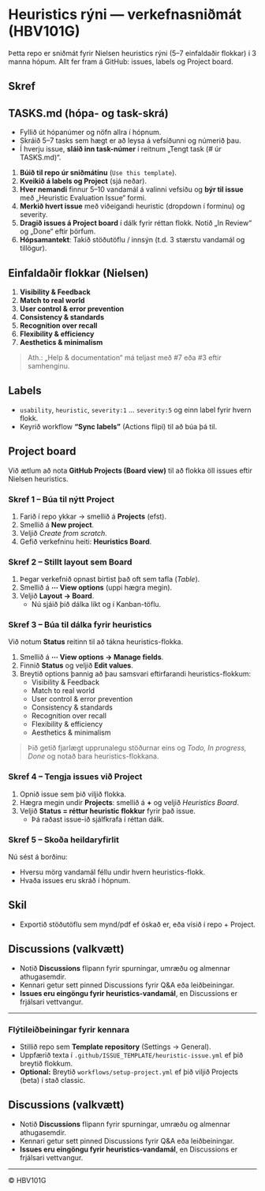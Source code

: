 # Heuristics rýni — verkefnasniðmát (HBV101G)

Þetta repo er sniðmát fyrir Nielsen heuristics rýni (5–7 einfaldaðir flokkar) í 3 manna hópum.
Allt fer fram á GitHub: issues, labels og Project board.

## Skref

## TASKS.md (hópa- og task-skrá)
- Fyllið út hópanúmer og nöfn allra í hópnum.
- Skráið 5–7 tasks sem hægt er að leysa á vefsíðunni og númerið þau.
- Í hverju issue, **sláið inn task-númer** í reitnum „Tengt task (# úr TASKS.md)“.

1. **Búið til repo úr sniðmátinu** (`Use this template`).
2. **Kveikið á labels og Project** (sjá neðar).
3. **Hver nemandi** finnur 5–10 vandamál á valinni vefsíðu og **býr til issue** með „Heuristic Evaluation Issue“ formi.
4. **Merkið hvert issue** með viðeigandi heuristic (dropdown í forminu) og severity.
5. **Dragið issues á Project board** í dálk fyrir réttan flokk. Notið „In Review“ og „Done“ eftir þörfum.
6. **Hópsamantekt**: Takið stöðutöflu / innsýn (t.d. 3 stærstu vandamál og tillögur).

## Einfaldaðir flokkar (Nielsen)
1. **Visibility & Feedback**  
2. **Match to real world**  
3. **User control & error prevention**  
4. **Consistency & standards**  
5. **Recognition over recall**  
6. **Flexibility & efficiency**  
7. **Aesthetics & minimalism**  

> Ath.: „Help & documentation“ má teljast með #7 eða #3 eftir samhenginu.

## Labels
- `usability`, `heuristic`, `severity:1` … `severity:5` og einn label fyrir hvern flokk.
- Keyrið workflow **“Sync labels”** (Actions flipi) til að búa þá til.

## Project board
Við ætlum að nota **GitHub Projects (Board view)** til að flokka öll issues eftir Nielsen heuristics.

### Skref 1 – Búa til nýtt Project
1. Farið í repo ykkar → smellið á **Projects** (efst).
2. Smellið á **New project**.
3. Veljið *Create from scratch*.
4. Gefið verkefninu heiti: **Heuristics Board**.

### Skref 2 – Stillt layout sem Board
1. Þegar verkefnið opnast birtist það oft sem tafla (*Table*).
2. Smellið á **⋯ View options** (uppi hægra megin).
3. Veljið **Layout → Board**.
   - Nú sjáið þið dálka líkt og í Kanban-töflu.

### Skref 3 – Búa til dálka fyrir heuristics
Við notum **Status** reitinn til að tákna heuristics-flokka.

1. Smellið á **⋯ View options → Manage fields**.
2. Finnið **Status** og veljið **Edit values**.
3. Breytið options þannig að þau samsvari eftirfarandi heuristics-flokkum:
   - Visibility & Feedback
   - Match to real world
   - User control & error prevention
   - Consistency & standards
   - Recognition over recall
   - Flexibility & efficiency
   - Aesthetics & minimalism

> Þið getið fjarlægt upprunalegu stöðurnar eins og *Todo, In progress, Done* og notað bara heuristics-flokkana.

### Skref 4 – Tengja issues við Project
1. Opnið issue sem þið viljið flokka.
2. Hægra megin undir **Projects**: smellið á **+** og veljið *Heuristics Board*.
3. Veljið **Status = réttur heuristic flokkur** fyrir það issue.
   - Þá raðast issue-ið sjálfkrafa í réttan dálk.

### Skref 5 – Skoða heildaryfirlit
Nú sést á borðinu:
- Hversu mörg vandamál féllu undir hvern heuristics-flokk.
- Hvaða issues eru skráð í hópnum.


## Skil
- Exportið stöðutöflu sem mynd/pdf ef óskað er, eða vísið í repo + Project.


## Discussions (valkvætt)
- Notið **Discussions** flipann fyrir spurningar, umræðu og almennar athugasemdir.
- Kennari getur sett pinned Discussions fyrir Q&A eða leiðbeiningar.
- **Issues eru eingöngu fyrir heuristics-vandamál**, en Discussions er frjálsari vettvangur.

---

### Flýtileiðbeiningar fyrir kennara
- Stillið repo sem **Template repository** (Settings → General).
- Uppfærið texta í `.github/ISSUE_TEMPLATE/heuristic-issue.yml` ef þið breytið flokkum.
- **Optional:** Breytið `workflows/setup-project.yml` ef þið viljið Projects (beta) í stað classic.


## Discussions (valkvætt)
- Notið **Discussions** flipann fyrir spurningar, umræðu og almennar athugasemdir.
- Kennari getur sett pinned Discussions fyrir Q&A eða leiðbeiningar.
- **Issues eru eingöngu fyrir heuristics-vandamál**, en Discussions er frjálsari vettvangur.

---

© HBV101G
